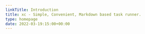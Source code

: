 ```yaml
---
linkTitle: Introduction
title: xc - Simple, Convenient, Markdown based task runner.
type: homepage
date: 2022-03-19:15:00+00:00
---
```


